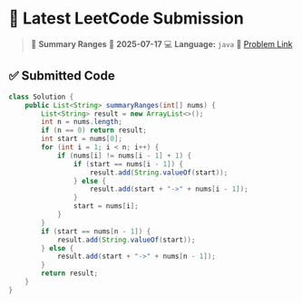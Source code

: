 # 🧠 Latest LeetCode Submission

> 📌 **Summary Ranges**
> 📅 **2025-07-17**
> 💻 **Language:** `java`
> 🔗 [Problem Link](https://leetcode.com/problems/summary-ranges/)

## ✅ Submitted Code

```java
class Solution {
    public List<String> summaryRanges(int[] nums) {
        List<String> result = new ArrayList<>();
        int n = nums.length;
        if (n == 0) return result;
        int start = nums[0];
        for (int i = 1; i < n; i++) {
            if (nums[i] != nums[i - 1] + 1) {
                if (start == nums[i - 1]) {
                    result.add(String.valueOf(start));
                } else {
                    result.add(start + "->" + nums[i - 1]);
                }
                start = nums[i];
            }
        }
        if (start == nums[n - 1]) {
            result.add(String.valueOf(start));
        } else {
            result.add(start + "->" + nums[n - 1]);
        }
        return result;
    }
}

```

<!-- Updated: 2025-07-17 22:19:49.862481 -->
